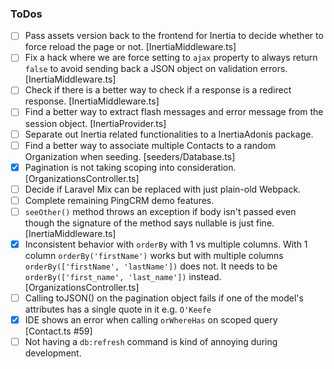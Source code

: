 ### ToDos

- [ ] Pass assets version back to the frontend for Inertia to decide whether to force reload the page or not. [InertiaMiddleware.ts]
- [ ] Fix a hack where we are force setting to `ajax` property to always return `false` to avoid sending back
a JSON object on validation errors. [InertiaMiddleware.ts]
- [ ] Check if there is a better way to check if a response is a redirect response. [InertiaMiddleware.ts] 
- [ ] Find a better way to extract flash messages and error message from the session object. [InertiaProvider.ts]
- [ ] Separate out Inertia related functionalities to a InertiaAdonis package.
- [ ] Find a better way to associate multiple Contacts to a random Organization when seeding. [seeders/Database.ts]
- [x] Pagination is not taking scoping into consideration. [OrganizationsController.ts]
- [ ] Decide if Laravel Mix can be replaced with just plain-old Webpack.
- [ ] Complete remaining PingCRM demo features.
- [ ] `seeOther()` method throws an exception if body isn't passed even though the signature of the method says nullable
is just fine. [InertiaMiddleware.ts]
- [x] Inconsistent behavior with `orderBy` with 1 vs multiple columns. With 1 column `orderBy('firstName')` works but
with multiple columns `orderBy(['firstName', 'lastName'])` does not. It needs to be `orderBy(['first_name', 'last_name'])`
instead. [OrganizationsController.ts]
- [ ] Calling toJSON() on the pagination object fails if one of the model's attributes has a single quote in it e.g. `O'Keefe`
- [x] IDE shows an error when calling `orWhereHas` on scoped query [Contact.ts #59]
- [ ] Not having a `db:refresh` command is kind of annoying during development.
